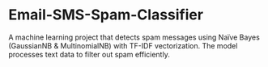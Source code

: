 # Email-SMS-Spam-Classifier
A machine learning project that detects spam messages using Naïve Bayes (GaussianNB &amp; MultinomialNB) with TF-IDF vectorization. The model processes text data to filter out spam efficiently.
